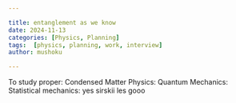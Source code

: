 ```yaml
--- 

title: entanglement as we know
date: 2024-11-13
categories: [Physics, Planning]
tags:  [physics, planning, work, interview]
author: mushoku

---
```

To study proper:
Condensed Matter Physics:
Quantum Mechanics:
Statistical mechanics:
yes sirskii les gooo